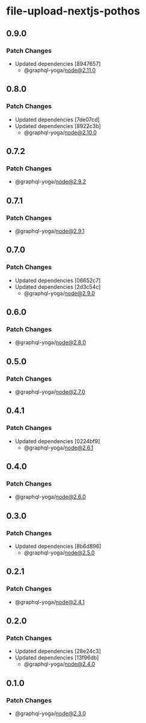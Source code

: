 # file-upload-nextjs-pothos

## 0.9.0

### Patch Changes

- Updated dependencies [8947657]
  - @graphql-yoga/node@2.11.0

## 0.8.0

### Patch Changes

- Updated dependencies [7de07cd]
- Updated dependencies [8922c3b]
  - @graphql-yoga/node@2.10.0

## 0.7.2

### Patch Changes

- @graphql-yoga/node@2.9.2

## 0.7.1

### Patch Changes

- @graphql-yoga/node@2.9.1

## 0.7.0

### Patch Changes

- Updated dependencies [06652c7]
- Updated dependencies [2d3c54c]
  - @graphql-yoga/node@2.9.0

## 0.6.0

### Patch Changes

- @graphql-yoga/node@2.8.0

## 0.5.0

### Patch Changes

- @graphql-yoga/node@2.7.0

## 0.4.1

### Patch Changes

- Updated dependencies [0224bf9]
  - @graphql-yoga/node@2.6.1

## 0.4.0

### Patch Changes

- @graphql-yoga/node@2.6.0

## 0.3.0

### Patch Changes

- Updated dependencies [8b6d896]
  - @graphql-yoga/node@2.5.0

## 0.2.1

### Patch Changes

- @graphql-yoga/node@2.4.1

## 0.2.0

### Patch Changes

- Updated dependencies [28e24c3]
- Updated dependencies [13f96db]
  - @graphql-yoga/node@2.4.0

## 0.1.0

### Patch Changes

- @graphql-yoga/node@2.3.0

